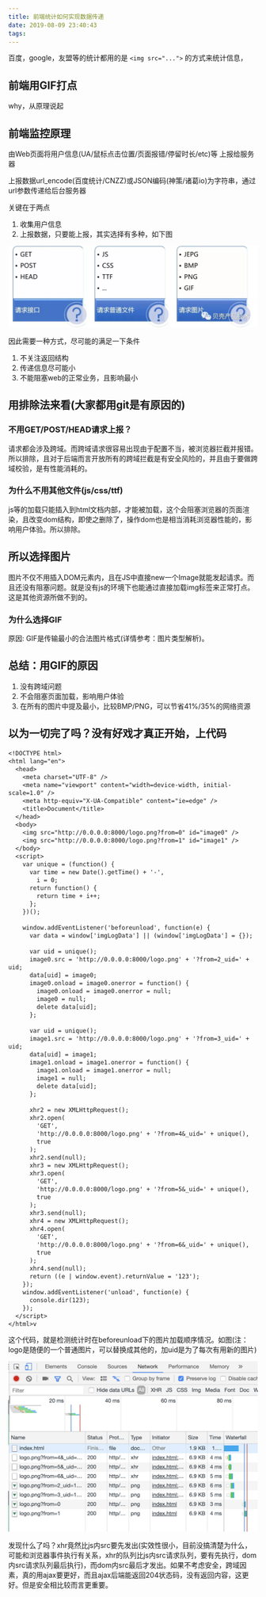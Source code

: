 ```yaml
---
title: 前端统计如何实现数据传递
date: 2019-08-09 23:40:43
tags:
---
```


百度，google，友盟等的统计都用的是 `<img src="...">` 的方式来统计信息，

## 前端用GIF打点

  why，从原理说起

## 前端监控原理

由Web页面将用户信息(UA/鼠标点击位置/页面报错/停留时长/etc)等 上报给服务器

上报数据url_encode(百度统计/CNZZ)或JSON编码(神策/诸葛io)为字符串，通过url参数传递给后台服务器

关键在于两点

1. 收集用户信息
2. 上报数据，只要能上报，其实选择有多种，如下图

![20190810002049.png](https://raw.githubusercontent.com/LiDengHui/images/master/img20190810002049.png)

因此需要一种方式，尽可能的满足一下条件

1. 不关注返回结构
2. 传递信息尽可能小
3. 不能阻塞web的正常业务，且影响最小

## 用排除法来看(大家都用git是有原因的)

### 不用GET/POST/HEAD请求上报？

请求都会涉及跨域。而跨域请求很容易出现由于配置不当，被浏览器拦截并报错。所以排除，且对于后端而言开放所有的跨域拦截是有安全风险的，并且由于要做跨域校验，是有性能消耗的。

### 为什么不用其他文件(js/css/ttf)

js等的加载只能插入到html文档内部，才能被加载，这个会阻塞浏览器的页面渲染，且改变dom结构，即使之删除了，操作dom也是相当消耗浏览器性能的，影响用户体验。所以排除。

## 所以选择图片

图片不仅不用插入DOM元素内，且在JS中直接new一个Image就能发起请求。而且还没有阻塞问题。就是没有js的环境下也能通过直接加载img标签来正常打点。这是其他资源所做不到的。

### 为什么选择GIF

原因: GIF是传输最小的合法图片格式(详情参考：图片类型解析)。

## 总结：用GIF的原因

1. 没有跨域问题
2. 不会阻塞页面加载，影响用户体验
3. 在所有的图片中提及最小，比较BMP/PNG，可以节省41%/35%的网络资源


## 以为一切完了吗？没有好戏才真正开始，上代码

    <!DOCTYPE html>
    <html lang="en">
      <head>
        <meta charset="UTF-8" />
        <meta name="viewport" content="width=device-width, initial-scale=1.0" />
        <meta http-equiv="X-UA-Compatible" content="ie=edge" />
        <title>Document</title>
      </head>
      <body>
        <img src="http://0.0.0.0:8000/logo.png?from=0" id="image0" />
        <img src="http://0.0.0.0:8000/logo.png?from=1" id="image1" />
      </body>
      <script>
        var unique = (function() {
          var time = new Date().getTime() + '-',
            i = 0;
          return function() {
            return time + i++;
          };
        })();

        window.addEventListener('beforeunload', function(e) {
          var data = window['imgLogData'] || (window['imgLogData'] = {});

          var uid = unique();
          image0.src = 'http://0.0.0.0:8000/logo.png' + '?from=2_uid=' + uid;
          data[uid] = image0;
          image0.onload = image0.onerror = function() {
            image0.onload = image0.onerror = null;
            image0 = null;
            delete data[uid];
          };

          var uid = unique();
          image1.src = 'http://0.0.0.0:8000/logo.png' + '?from=3_uid=' + uid;
          data[uid] = image1;
          image1.onload = image1.onerror = function() {
            image1.onload = image1.onerror = null;
            image1 = null;
            delete data[uid];
          };

          xhr2 = new XMLHttpRequest();
          xhr2.open(
            'GET',
            'http://0.0.0.0:8000/logo.png' + '?from=4&_uid=' + unique(),
            true
          );
          xhr2.send(null);
          xhr3 = new XMLHttpRequest();
          xhr3.open(
            'GET',
            'http://0.0.0.0:8000/logo.png' + '?from=5&_uid=' + unique(),
            true
          );
          xhr3.send(null);
          xhr4 = new XMLHttpRequest();
          xhr4.open(
            'GET',
            'http://0.0.0.0:8000/logo.png' + '?from=6&_uid=' + unique(),
            true
          );
          xhr4.send(null);
          return ((e | window.event).returnValue = '123');
        });
        window.addEventListener('unload', function(e) {
          console.dir(123);
        });
      </script>
    </html>v

这个代码，就是检测统计时在beforeunload下的图片加载顺序情况。如图(注：logo是随便的一个普通图片，可以替换成其他的，加uid是为了每次有用新的图片)

![20190810004819.png](https://raw.githubusercontent.com/LiDengHui/images/master/img20190810004819.png)

发现什么了吗？xhr竟然比js内src要先发出(实效性很小，目前没搞清楚为什么，可能和浏览器事件执行有关系，xhr的队列比js内src请求队列，要有先执行，dom内src请求队列最后执行)，而dom内src最后才发出。如果不考虑安全，跨域因素，真的用ajax要更好，而且ajax后端能返回204状态码，没有返回内容，这更好。但是安全相比较而言更重要。